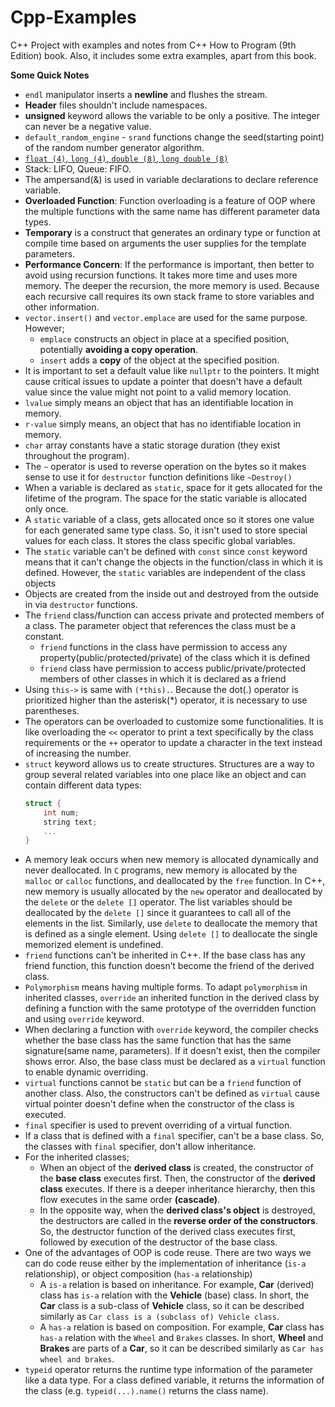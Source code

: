 # Cpp-Examples
C++ Project with examples and notes from C++ How to Program (9th Edition) book. Also, it includes some extra examples, apart from this book.


**Some Quick Notes**
- `endl` manipulator inserts a **newline** and flushes the stream.
- **Header** files shouldn't include namespaces.
- **unsigned** keyword allows the variable to be only a positive. The integer can never be a negative value.
- `default_random_engine` - `srand` functions change the seed(starting point) of the random number generator algorithm.
- [`float (4)`, `long (4)`, `double (8)`, `long double (8)`](https://learn.microsoft.com/en-us/cpp/cpp/fundamental-types-cpp?view=msvc-170#sizes-of-built-in-types)
- Stack: LIFO, Queue: FIFO.
- The ampersand(&) is used in variable declarations to declare reference variable.
- **Overloaded Function**: Function overloading is a feature of OOP where the multiple functions with the same name has different parameter data types.
- **Temporary** is a construct that generates an ordinary type or function at compile time based on arguments the user supplies for the template parameters.
- **Performance Concern**: If the performance is important, then better to avoid using recursion functions. It takes more time and uses more memory. The deeper the recursion, the more memory is used. Because each recursive call requires its own stack frame to store variables and other information.
- `vector.insert()` and `vector.emplace` are used for the same purpose. However;
    - `emplace` constructs an object in place at a specified position, potentially **avoiding a copy operation**.
    - `insert` adds a **copy** of the object at the specified position.
- It is important to set a default value like `nullptr` to the pointers. It might cause critical issues to update a pointer that doesn't have a default value since the value might not point to a valid memory location.
- `lvalue` simply means an object that has an identifiable location in memory.
- `r-value` simply means, an object that has no identifiable location in memory.
- `char` array constants have a static storage duration (they exist throughout the program).
- The `~` operator is used to reverse operation on the bytes so it makes sense to use it for `destructor` function definitions like `~Destroy()`
- When a variable is declared as `static`, space for it gets allocated for the lifetime of the program. The space for the static variable is allocated only once.
- A `static` variable of a class, gets allocated once so it stores one value for each generated same type class. So, it isn't used to store special values for each class. It stores the class specific global variables.
- The `static` variable can't be defined with `const` since `const` keyword means that it can't change the objects in the function/class in which it is defined. However, the `static` variables are independent of the class objects
- Objects are created from the inside out and destroyed from the outside in via `destructor` functions.
- The `friend` class/function can access private and protected members of a class. The parameter object that references the class must be a constant. 
    - `friend` functions in the class have permission to access any property(public/protected/private) of the class which it is defined
    - `friend` class have permission to access public/private/protected members of other classes in which it is declared as a friend 
- Using `this->` is same with `(*this).`. Because the dot(.) operator is prioritized higher than the asterisk(*) operator, it is necessary to use parentheses.
- The operators can be overloaded to customize some functionalities. It is like overloading the `<<` operator to print a text specifically by the class requirements or the `++` operator to update a character in the text instead of increasing the number.
- `struct` keyword allows us to create structures. Structures are a way to group several related variables into one place like an object and can contain different data types:
    ```c++
    struct {
        int num;
        string text;
        ...
    }
    ```
- A memory leak occurs when new memory is allocated dynamically and never deallocated. In `C` programs, new memory is allocated by the `malloc` or `calloc` functions, and deallocated by the `free` function. In C++, new memory is usually allocated by the `new` operator and deallocated by the `delete` or the `delete []` operator. The list variables should be deallocated by the `delete []` since it guarantees to call all of the elements in the list. Similarly, use `delete` to deallocate the memory that is defined as a single element. Using `delete []` to deallocate the single memorized element is undefined. 
- `friend` functions can't be inherited in C++. If the base class has any friend function, this function doesn’t become the friend of the derived class.
- `Polymorphism` means having multiple forms. To adapt `polymorphism` in inherited classes, `override` an inherited function in the derived class by defining a function with the same prototype of the overridden function and using `override` keyword. 
- When declaring a function with `override` keyword, the compiler checks whether the base class has the same function that has the same signature(same name, parameters). If it doesn't exist, then the compiler shows error. Also, the base class must be declared as a `virtual` function to enable dynamic overriding.
- `virtual` functions cannot be `static` but can be a `friend` function of another class. Also, the constructors can't be defined as `virtual` cause virtual pointer doesn't define when the constructor of the class is executed.
- `final` specifier is used to prevent overriding of a virtual function. 
- If a class that is defined with a `final` specifier, can't be a base class. So, the classes with `final` specifier, don't allow inheritance. 
- For the inherited classes;
    - When an object of the **derived class** is created, the constructor of the **base class** executes first. Then, the constructor of the **derived class** executes. If there is a deeper inheritance hierarchy, then this flow executes in the same order **(cascade)**.
    - In the opposite way, when the **derived class's object** is destroyed, the destructors are called in the **reverse order of the constructors**. So, the destructor function of the derived class executes first, followed by execution of the destructor of the base class.
- One of the advantages of OOP is code reuse. There are two ways we can do code reuse either by the implementation of inheritance (`is-a` relationship), or object composition (`has-a` relationship)
    - A `is-a` relation is based on inheritance. For example, **Car** (derived) class has `is-a` relation with the **Vehicle** (base) class. In short, the **Car** class is a sub-class of **Vehicle** class, so it can be described similarly as `Car class is a (subclass of) Vehicle class`.
    - A `has-a` relation is based on composition. For example, **Car** class has `has-a` relation with the `Wheel` and `Brakes` classes. In short, **Wheel** and **Brakes** are parts of a **Car**, so it can be described similarly as `Car has wheel and brakes`.
- `typeid` operator returns the runtime type information of the parameter like a data type. For a class defined variable, it returns the information of the class (e.g. `typeid(...).name()` returns the class name).